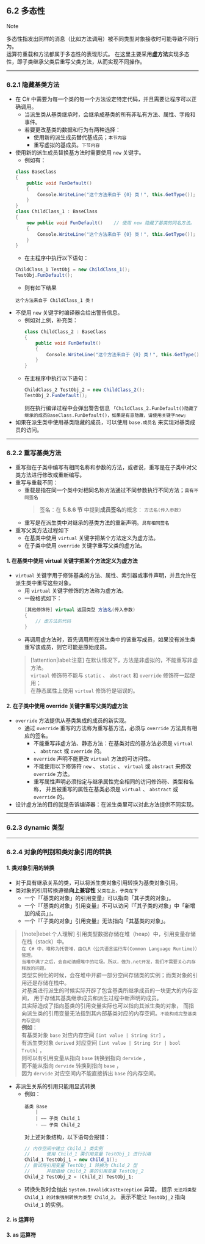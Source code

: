 ## 6.2 多态性
> [!note]
> 多态性指发出同样的消息（比如方法调用）被不同类型对象接收时可能导致不同行为。  
> 运算符重载和方法都属于多态性的表现形式。
> 在这里主要采用**虚方法**实现多态性，即子类继承父类后重写父类方法，从而实现不同操作。



---



### 6.2.1 隐藏基类方法
- 在 C# 中需要为每一个类的每一个方法设定特定代码，并且需要让程序可以正确调用。
    - 当派生类从基类继承时，会继承成基类的所有非私有方法、属性、字段和事件。
    - 若要更改基类的数据和行为有两种选择：
        - 使用新的派生成员替代基成员；`本节内容`
        - 重写虚拟的基成员。`下节内容`
- 使用新的派生成员替换基方法时需要使用 `new` 关键字。
    - 例如有：
    ```cs
    class BaseClass
    {
        public void FunDefault()
        {
            Console.WriteLine("这个方法来自于 {0} 类！", this.GetType());
        }
    }
    class ChildClass_1 : BaseClass
    {
        new public void FunDefault()    // 使用 new 隐藏了基类的同名方法。
        {
            Console.WriteLine("这个方法来自于 {0} 类！", this.GetType());
        }
    }
    ```
    - 在主程序中执行以下语句：
    ```cs
    ChildClass_1 TestObj = new ChildClass_1();
    TestObj.FunDefault();
    ```
    - 则有如下结果
    ```shell
    这个方法来自于 ChildClass_1 类！
    ```
- 不使用 `new` 关键字时编译器会给出警告信息。
    - 例如对上例，补充类：
        ```cs
        class ChildClass_2 : BaseClass
        {
            public void FunDefault()
            {
                Console.WriteLine("这个方法来自于 {0} 类！", this.GetType());
            }
        }
        ```
    - 在主程序中执行以下语句：
        ```cs
        ChildClass_2 TestObj_2 = new ChildClass_2();
        TestObj_2.FunDefault();
        ```
        则在执行编译过程中会弹出警告信息
        `「ChildClass_2.FunDefault()隐藏了继承的成员BaseClass.FunDefault()，如果是有意隐藏，请使用关键字new」`
- 如果在派生类中使用基类隐藏的成员，可以使用 `base.成员名` 来实现对基类成员的访问。



---



### 6.2.2 重写基类方法
- 重写指在子类中编写有相同名称和参数的方法，或者说，重写是在子类中对父类方法进行修改或重新编写。
- 重写与重载不同：
    - 重载是指在同一个类中对相同名称方法通过不同参数执行不同方法；`具有不同签名`
        > 签名：在 **5.8.6 节** 中提到**成员签名**的概念： `方法名(传入参数)`
    - 重写是在派生类中对继承的基类方法的重新声明。`具有相同签名`
- 重写父类方法过程如下
    - 在基类中使用 `virtual` 关键字把某个方法定义为虚方法。
    - 在子类中使用 `override` 关键字重写父类的虚方法。

#### 1. 在基类中使用 virtual 关键字把某个方法定义为虚方法
- `virtual` 关键字用于修饰基类的方法、属性、索引器或事件声明，并且允许在派生类中重写这些对象。
    - 用 `virtual` 关键字修饰的方法称为虚方法。
    - 一般格式如下：
        ```cs
        [其他修饰符] virtual 返回类型 方法名(传入参数)
        {
            // 虚方法的代码
        }
        ```
    - 再调用虚方法时，首先调用所在派生类中的该重写成员，如果没有派生类重写该成员，则它可能是原始成员。
    > [!attention|label:注意]
    > 在默认情况下，方法是非虚拟的，不能重写非虚方法。  
    > `virtual` 修饰符不能与 `static` 、 `abstract` 和 `override` 修饰符一起使用；  
    > 在静态属性上使用 `virtual` 修饰符是错误的。

#### 2. 在子类中使用 override 关键字重写父类的虚方法
- `override` 方法提供从基类集成的成员的新实现。
    - 通过 `override` 重写的方法称为重写基方法，必须与 `override` 方法具有相应的签名。
        - 不能重写非虚方法、静态方法：在基类对应的基方法必须是 `virtual` 、 `abstract` 或 `override` 的。
        - `override` 声明不能更改 `virtual` 方法的可访问性。
        - 不能使用以下修饰符 `new` 、 `static` 、 `virtual` 或 `abstract` 来修改 `override` 方法。
        - 重写属性声明必须指定与继承属性完全相同的访问修饰符、类型和名称，
            并且被重写的属性在基类必须是 `virtual` 、 `abstract` 或 `override` 的。
- 设计虚方法的目的就是告诉编译器：在派生类里可以对此方法提供不同实现。



---



### 6.2.3 dynamic 类型



---



### 6.2.4 对象的判别和类对象引用的转换

#### 1. 类对象引用的转换
- 对于具有继承关系的类，可以将派生类对象引用转换为基类对象引用。
- 类对象的引用转换遵循**向上兼容性** `父类在上，子类在下` 
    - 一个『「基类的对象」的引用变量』可以指向「其子类的对象」。
    - 一个『「基类的对象」引用变量』不可以访问『「其子类的对象」中「新增加的成员」』。
    - 一个『「子类的对象」引用变量』无法指向「其基类的对象」。

> [!note|lebel:个人理解]
> 引用类型数据存储在堆（heap）中，引用变量存储在栈（stack）中。  
> `在 C# 中，堆称为托管堆，由CLR（公共语言运行库(Common Language Runtime)）管理。`  
> `当堆中满了之后，会自动清理堆中的垃圾。所以，做为.net开发，我们不需要关心内存释放的问题。`  
> 类型实例化的时候，会在堆中开辟一部分空间存储类的实例；而类对象的引用还是存储在栈中。  
> 对基类进行派生的时候实际开辟了包含基类所继承成员的一块更大的内存空间，
> 用于存储其基类继承成员和派生过程中新声明的成员。  
> 其实际造成了指向基类的引用变量实际也可以指向其派生类的对象，
> 而指向派生类的引用变量无法指到其内部基类对应的内存空间。`不能构成完整基类内存空间`  
> **例如**：  
> 有基类对象 `base` 对应内存空间 `[int value | String Str]` ，  
> 有派生类对象 `derived` 对应空间 `[int value | String Str | bool Truth]` ，  
> 则可以有引用变量从指向 `base` 转换到指向 `dervide` ，  
> 而不能从指向 `dervide` 转换到指向 `base` ，  
> 因为 `dervide` 对应空间内不能直接拆出 `base` 的内存空间。

- 非派生关系的引用只能用显式转换
    - 例如：  
        ```
        基类 Base
            | 
            | —— 子类 Child_1
            · —— 子类 Child_2
        ```
        对上述对象结构，以下语句会报错：
        ```cs
        // 内存空间中建立 Child_1 类实例
        //      使用 Child_1 类引用变量 TestObj_1 进行引用
        Child_1 TestObj_1 = new Child_1();
        // 尝试将引用变量 TestObj_1 转换为 Child_2 型
        //      并赋值给 Child_2 类的引用变量 TestObj_2 
        Child_2 TestObj_2 = (Child_2) TestObj_1;
        ```
    - 转换失败时会抛出 `System.InvalidCastException` 异常，
        提示 `无法将类型 Child_1 的对象强制转换为类型 Child_2`，
        表示不能让 `TestObj_2` 指向 `Child_1` 的实例。




#### 2. is 运算符

#### 3. as 运算符
